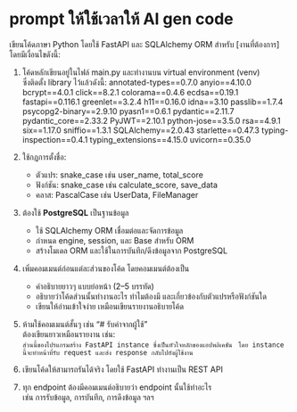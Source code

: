 # prompt ให้ใช้เวลาให้ AI gen code
เขียนโค้ดภาษา Python โดยใช้ FastAPI และ SQLAlchemy ORM สำหรับ [งานที่ต้องการ]  
โดยมีเงื่อนไขดังนี้:

1. โค้ดหลักเขียนอยู่ในไฟล์ main.py และทำงานบน virtual environment (venv)  
   ซึ่งติดตั้ง library ไว้แล้วดังนี้:
   annotated-types==0.7.0
   anyio==4.10.0
   bcrypt==4.0.1
   click==8.2.1
   colorama==0.4.6
   ecdsa==0.19.1
   fastapi==0.116.1
   greenlet==3.2.4
   h11==0.16.0
   idna==3.10
   passlib==1.7.4
   psycopg2-binary==2.9.10
   pyasn1==0.6.1
   pydantic==2.11.7
   pydantic_core==2.33.2
   PyJWT==2.10.1
   python-jose==3.5.0
   rsa==4.9.1
   six==1.17.0
   sniffio==1.3.1
   SQLAlchemy==2.0.43
   starlette==0.47.3
   typing-inspection==0.4.1
   typing_extensions==4.15.0
   uvicorn==0.35.0

2. ใช้กฎการตั้งชื่อ:
   - ตัวแปร: snake_case เช่น user_name, total_score
   - ฟังก์ชัน: snake_case เช่น calculate_score, save_data
   - คลาส: PascalCase เช่น UserData, FileManager

3. ต้องใช้ **PostgreSQL** เป็นฐานข้อมูล  
   - ใช้ SQLAlchemy ORM เชื่อมต่อและจัดการข้อมูล  
   - กำหนด engine, session, และ Base สำหรับ ORM  
   - สร้างโมเดล ORM และใช้ในการบันทึก/ดึงข้อมูลจาก PostgreSQL  

4. เพิ่มคอมเมนต์ก่อนแต่ละส่วนของโค้ด โดยคอมเมนต์ต้องเป็น
   - คำอธิบายยาวๆ แบบย่อหน้า (2–5 บรรทัด)  
   - อธิบายว่าโค้ดส่วนนั้นทำงานอะไร ทำไมต้องมี และเกี่ยวข้องกับตัวแปรหรือฟังก์ชันใด  
   - เขียนให้อ่านเข้าใจง่าย เหมือนเขียนรายงานอธิบายโค้ด

5. ห้ามใช้คอมเมนต์สั้นๆ เช่น “# รับค่าจากผู้ใช้”  
   ต้องเขียนยาวเหมือนรายงาน เช่น:  
   ` ส่วนนี้ของโปรแกรมสร้าง FastAPI instance ซึ่งเป็นหัวใจหลักของแอปพลิเคชัน  `
   ` โดย instance นี้จะทำหน้าที่รับ request และส่ง response กลับไปยังผู้ใช้งาน  `

6. เขียนโค้ดให้สามารถรันได้จริง โดยใช้ FastAPI ทำงานเป็น REST API

7. ทุก endpoint ต้องมีคอมเมนต์อธิบายว่า endpoint นั้นใช้ทำอะไร  
   เช่น การรับข้อมูล, การบันทึก, การดึงข้อมูล ฯลฯ